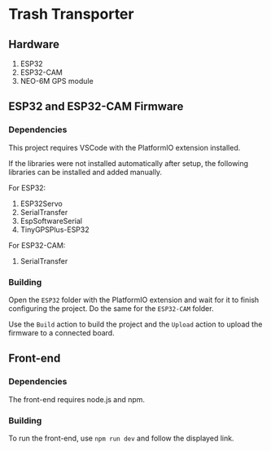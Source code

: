 # Trash Transporter

## Hardware

1. ESP32
2. ESP32-CAM
3. NEO-6M GPS module

## ESP32 and ESP32-CAM Firmware

### Dependencies

This project requires VSCode with the PlatformIO extension installed.

If the libraries were not installed automatically after setup, the following libraries can be installed and added manually.

For ESP32:
1. ESP32Servo
2. SerialTransfer
3. EspSoftwareSerial
4. TinyGPSPlus-ESP32

For ESP32-CAM:
1. SerialTransfer

### Building

Open the `ESP32` folder with the PlatformIO extension and wait for it to finish configuring the project. Do the same for the `ESP32-CAM` folder.

Use the `Build` action to build the project and the `Upload` action to upload the firmware to a connected board.

## Front-end

### Dependencies

The front-end requires node.js and npm.

### Building

To run the front-end, use `npm run dev` and follow the displayed link.